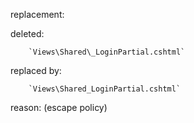 replacement:

deleted:

		`Views\Shared\_LoginPartial.cshtml`

replaced by:

		`Views\Shared_LoginPartial.cshtml`

reason: (escape policy)


